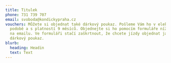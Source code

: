 ```yaml
---
title: Titulek
phone: 731 739 707
email: svoboda@kondickypraha.cz
vouchers: Můžete si objednat také dárkový poukaz. Pošleme Vám ho v elektronické
  podobě a s platností 9 měsíců. Objednejte si ho pomocím formuláře níže, nebo
  na emailu. Ve formuláři stačí zaškrtnout, že chcete jízdy objednat jako
  dárkový poukaz.
blurb:
  heading: Headin
  text: Text
---
```


